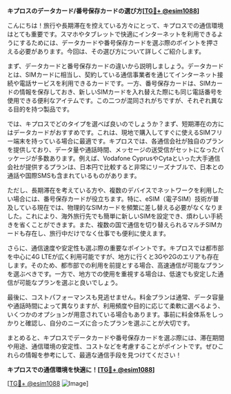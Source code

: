 **キプロスのデータカード/番号保存カードの選び方[[TG💪+ @esim1088](https://t.me/s/esim1088)]**

こんにちは！旅行や長期滞在を控えている方々にとって、キプロスでの通信環境はとても重要です。スマホやタブレットで快適にインターネットを利用できるようにするためには、データカードや番号保存カードを選ぶ際のポイントを押さえる必要があります。今回は、その選び方について詳しくご紹介します。

まず、データカードと番号保存カードの違いから説明しましょう。データカードとは、SIMカードに相当し、契約している通信事業者を通じてインターネット接続や電話サービスを利用できるカードです。一方、番号保存カードは、SIMカードの情報を保存しておき、新しいSIMカードを入れ替えた際にも同じ電話番号を使用できる便利なアイテムです。この二つが混同されがちですが、それぞれ異なる目的を持つ製品です。

では、キプロスでどのタイプを選べば良いのでしょうか？まず、短期滞在の方にはデータカードがおすすめです。これは、現地で購入してすぐに使えるSIMフリー端末を持っている場合に最適です。キプロスでは、各通信会社が独自のプランを提供しており、データ量や通話時間、メッセージの送受信がセットになったパッケージが多数あります。例えば、Vodafone CyprusやCytaといった大手通信会社が提供するプランは、日本円で比較すると非常にリーズナブルで、日本との通話や国際SMSも含まれているものがあります。

ただし、長期滞在を考えている方や、複数のデバイスでネットワークを利用したい場合には、番号保存カードが役立ちます。特に、eSIM（電子SIM）技術が普及している現在では、物理的なSIMカードを頻繁に差し替える必要がなくなりました。これにより、海外旅行先でも簡単に新しいSIMを設定でき、煩わしい手続きを省くことができます。また、複数の国で通信を切り替えられるマルチSIMカードも存在し、旅行中だけでなく仕事でも便利に使えます。

さらに、通信速度や安定性も選ぶ際の重要なポイントです。キプロスでは都市部を中心に4G LTEが広く利用可能ですが、地方に行くと3Gや2Gのエリアも存在します。そのため、都市部での利用を前提とする場合、高速通信が可能なプランを選ぶべきです。一方で、地方での使用を重視する場合は、低速でも安定した通信が可能なプランを選ぶと良いでしょう。

最後に、コストパフォーマンスも見逃せません。料金プランは通常、データ容量や通話時間によって異なりますが、利用頻度や目的に応じて柔軟に選べるよう、いくつかのオプションが用意されている場合もあります。事前に料金体系をしっかりと確認し、自分のニーズに合ったプランを選ぶことが大切です。

まとめると、キプロスでデータカードや番号保存カードを選ぶ際には、滞在期間や用途、通信環境の安定性、コストなどを考慮することがポイントです。ぜひこれらの情報を参考にして、最適な通信手段を見つけてください！

**キプロスでの通信環境を快適に！[[TG💪+ @esim1088](https://t.me/s/esim1088)]**

[[TG💪+ @esim1088](https://t.me/s/esim1088) ![Image](https://i.postimg.cc/Y0z9fWf4/image.png)]